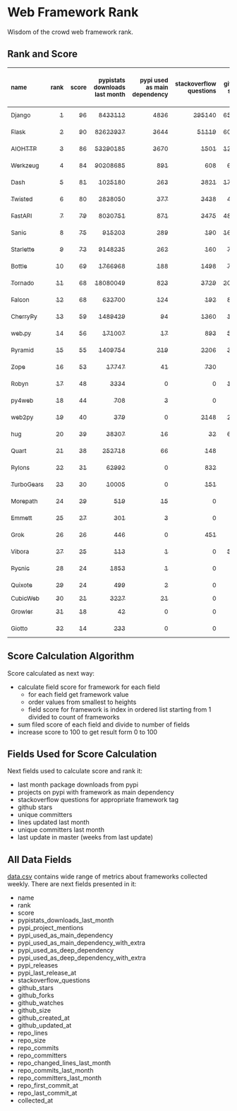 # Web Framework Rank
Wisdom of the crowd web framework rank.

## Rank and Score
<sub>name</sub> | <sub>rank</sub> | <sub>score</sub> | <sub>pypistats downloads last month</sub> | <sub>pypi used as main dependency</sub> | <sub>stackoverflow questions</sub> | <sub>github stars</sub> | <sub>repo unique committers</sub> | <sub>repo changed lines last month</sub> | <sub>repo unique committers last month</sub> | <sub>repo last commit</sub>
:--- | ---: | ---: | ---: | ---: | ---: | ---: | ---: | ---: | ---: | ---:
[<sub>Django</sub>](https://github.com/django/django "first commit: 2005-07-13") | [<sub>1</sub>](# "  +0 last week") | [<sub>96</sub>](# "  -1 last week") | [<sub>8433112</sub>](# "  #6 in pypistats downloads last month +0.79% last week") | [<sub>4836</sub>](# "  #1 in pypi used as main dependency +0.25% last week") | [<sub>295140</sub>](# "  #1 in stackoverflow questions +0.14% last week") | [<sub>65648</sub>](# "  #1 in github stars +0.18% last week") | [<sub>2733</sub>](# "  #1 in repo unique committers +0.18% last week") | [<sub>9699</sub>](# "  #2 in repo changed lines last month -4.34% last week") | [<sub>28</sub>](# "  #1 in repo unique committers last month +21.74% last week") | [<sub>2022-08-12</sub>](# "  #1 in repo last commit 1 week ago")
[<sub>Flask</sub>](https://github.com/pallets/flask "first commit: 2010-04-06; uses: Werkzeug") | [<sub>2</sub>](# "  +0 last week") | [<sub>90</sub>](# "  -2 last week") | [<sub>82623937</sub>](# "  #2 in pypistats downloads last month +5.6% last week") | [<sub>3644</sub>](# "  #3 in pypi used as main dependency +0.39% last week") | [<sub>51119</sub>](# "  #2 in stackoverflow questions +0.18% last week") | [<sub>60197</sub>](# "  #2 in github stars +0.13% last week") | [<sub>802</sub>](# "  #2 in repo unique committers +0.0% last week") | [<sub>4888</sub>](# "▼ #4 in repo changed lines last month -42.95% last week") | [<sub>2</sub>](# "▼ #12 in repo unique committers last month -71.43% last week") | [<sub>2022-08-08</sub>](# "▲ #1 in repo last commit 1 week ago")
[<sub>AIOHTTP</sub>](https://github.com/aio-libs/aiohttp "first commit: 2013-10-01") | [<sub>3</sub>](# "▲ +1 last week") | [<sub>86</sub>](# "▲ +4 last week") | [<sub>53290185</sub>](# "  #3 in pypistats downloads last month -0.64% last week") | [<sub>3670</sub>](# "  #2 in pypi used as main dependency +0.52% last week") | [<sub>1501</sub>](# "  #9 in stackoverflow questions +0.27% last week") | [<sub>12726</sub>](# "  #7 in github stars +0.16% last week") | [<sub>668</sub>](# "  #3 in repo unique committers +0.15% last week") | [<sub>190</sub>](# "▲ #11 in repo changed lines last month +65.22% last week") | [<sub>7</sub>](# "▲ #3 in repo unique committers last month +40.0% last week") | [<sub>2022-08-08</sub>](# "▲ #1 in repo last commit 1 week ago")
[<sub>Werkzeug</sub>](https://github.com/pallets/werkzeug "first commit: 2007-05-04; used by: Flask and Quart") | [<sub>4</sub>](# "▲ +1 last week") | [<sub>84</sub>](# "▲ +3 last week") | [<sub>90208685</sub>](# "  #1 in pypistats downloads last month +4.15% last week") | [<sub>891</sub>](# "  #4 in pypi used as main dependency +0.22% last week") | [<sub>608</sub>](# "  #15 in stackoverflow questions -0.16% last week") | [<sub>6153</sub>](# "  #12 in github stars +0.11% last week") | [<sub>468</sub>](# "  #4 in repo unique committers +0.21% last week") | [<sub>6214</sub>](# "▲ #3 in repo changed lines last month +189.97% last week") | [<sub>7</sub>](# "▲ #3 in repo unique committers last month +0.0% last week") | [<sub>2022-08-08</sub>](# "▲ #1 in repo last commit 1 week ago")
[<sub>Dash</sub>](https://github.com/plotly/dash "first commit: 2015-04-10") | [<sub>5</sub>](# "▲ +1 last week") | [<sub>81</sub>](# "▲ +1 last week") | [<sub>1025180</sub>](# "  #12 in pypistats downloads last month +0.74% last week") | [<sub>263</sub>](# "  #9 in pypi used as main dependency +0.77% last week") | [<sub>3821</sub>](# "  #3 in stackoverflow questions +0.37% last week") | [<sub>17132</sub>](# "  #5 in github stars +0.2% last week") | [<sub>146</sub>](# "  #15 in repo unique committers +0.0% last week") | [<sub>24367</sub>](# "  #1 in repo changed lines last month -57.05% last week") | [<sub>6</sub>](# "▼ #5 in repo unique committers last month -14.29% last week") | [<sub>2022-08-12</sub>](# "▲ #1 in repo last commit 1 week ago")
[<sub>Twisted</sub>](https://github.com/twisted/twisted "first commit: 2001-07-09") | [<sub>6</sub>](# "▲ +1 last week") | [<sub>80</sub>](# "▲ +0 last week") | [<sub>2838050</sub>](# "  #8 in pypistats downloads last month -1.42% last week") | [<sub>377</sub>](# "  #7 in pypi used as main dependency +0.53% last week") | [<sub>3438</sub>](# "▼ #6 in stackoverflow questions +0.09% last week") | [<sub>4698</sub>](# "  #15 in github stars +0.13% last week") | [<sub>286</sub>](# "  #9 in repo unique committers +0.0% last week") | [<sub>4779</sub>](# "▼ #5 in repo changed lines last month -22.49% last week") | [<sub>8</sub>](# "  #2 in repo unique committers last month -11.11% last week") | [<sub>2022-08-09</sub>](# "▲ #1 in repo last commit 1 week ago")
[<sub>FastAPI</sub>](https://github.com/tiangolo/fastapi "first commit: 2018-12-05; uses: Starlette") | [<sub>7</sub>](# "▼ -4 last week") | [<sub>79</sub>](# "▼ -4 last week") | [<sub>8030751</sub>](# "  #7 in pypistats downloads last month +1.9% last week") | [<sub>871</sub>](# "  #5 in pypi used as main dependency +2.23% last week") | [<sub>3475</sub>](# "▲ #5 in stackoverflow questions +1.28% last week") | [<sub>48228</sub>](# "  #3 in github stars +0.41% last week") | [<sub>335</sub>](# "  #8 in repo unique committers +0.0% last week") | [<sub>375</sub>](# "▼ #9 in repo changed lines last month -86.56% last week") | [<sub>3</sub>](# "▼ #9 in repo unique committers last month -66.67% last week") | [<sub>2022-07-20</sub>](# "  #15 in repo last commit 4 weeks ago")
[<sub>Sanic</sub>](https://github.com/sanic-org/sanic "first commit: 2016-05-26") | [<sub>8</sub>](# "▲ +1 last week") | [<sub>75</sub>](# "▲ +2 last week") | [<sub>915203</sub>](# "  #13 in pypistats downloads last month +3.04% last week") | [<sub>289</sub>](# "  #8 in pypi used as main dependency +0.35% last week") | [<sub>190</sub>](# "  #18 in stackoverflow questions +0.53% last week") | [<sub>16354</sub>](# "  #6 in github stars +0.14% last week") | [<sub>354</sub>](# "  #7 in repo unique committers +0.0% last week") | [<sub>448</sub>](# "  #8 in repo changed lines last month +49.83% last week") | [<sub>5</sub>](# "▲ #6 in repo unique committers last month +0.0% last week") | [<sub>2022-08-11</sub>](# "▲ #1 in repo last commit 1 week ago")
[<sub>Starlette</sub>](https://github.com/encode/starlette "first commit: 2018-06-25; used by: FastAPI") | [<sub>9</sub>](# "▼ -1 last week") | [<sub>73</sub>](# "▼ +0 last week") | [<sub>9148235</sub>](# "  #5 in pypistats downloads last month +0.34% last week") | [<sub>262</sub>](# "  #10 in pypi used as main dependency +1.55% last week") | [<sub>160</sub>](# "  #19 in stackoverflow questions +3.23% last week") | [<sub>7264</sub>](# "  #10 in github stars +0.22% last week") | [<sub>218</sub>](# "  #12 in repo unique committers +0.0% last week") | [<sub>461</sub>](# "▲ #7 in repo changed lines last month +277.87% last week") | [<sub>4</sub>](# "▼ #8 in repo unique committers last month -33.33% last week") | [<sub>2022-08-10</sub>](# "  #1 in repo last commit 1 week ago")
[<sub>Bottle</sub>](https://github.com/bottlepy/bottle "first commit: 2009-06-30") | [<sub>10</sub>](# "  +0 last week") | [<sub>69</sub>](# "  -2 last week") | [<sub>1766968</sub>](# "  #9 in pypistats downloads last month +0.21% last week") | [<sub>188</sub>](# "  #12 in pypi used as main dependency +1.08% last week") | [<sub>1498</sub>](# "▼ #10 in stackoverflow questions +0.07% last week") | [<sub>7704</sub>](# "  #9 in github stars +0.18% last week") | [<sub>229</sub>](# "  #11 in repo unique committers +0.0% last week") | [<sub>92</sub>](# "▼ #14 in repo changed lines last month +0.0% last week") | [<sub>3</sub>](# "▲ #9 in repo unique committers last month +0.0% last week") | [<sub>2022-08-03</sub>](# "▼ #12 in repo last commit 2 weeks ago")
[<sub>Tornado</sub>](https://github.com/tornadoweb/tornado "first commit: 2009-09-09") | [<sub>11</sub>](# "  +0 last week") | [<sub>68</sub>](# "  +0 last week") | [<sub>18080049</sub>](# "  #4 in pypistats downloads last month +1.39% last week") | [<sub>823</sub>](# "  #6 in pypi used as main dependency +0.37% last week") | [<sub>3729</sub>](# "  #4 in stackoverflow questions +0.13% last week") | [<sub>20678</sub>](# "  #4 in github stars +0.05% last week") | [<sub>438</sub>](# "  #5 in repo unique committers +0.0% last week") | [<sub>0</sub>](# "  #17 in repo changed lines last month +100% last week") | [<sub>0</sub>](# "  #17 in repo unique committers last month +100% last week") | [<sub>2022-07-04</sub>](# "  #17 in repo last commit 6 weeks ago")
[<sub>Falcon</sub>](https://github.com/falconry/falcon "first commit: 2012-12-06; used by: hug") | [<sub>12</sub>](# "  +0 last week") | [<sub>68</sub>](# "  +5 last week") | [<sub>632700</sub>](# "  #14 in pypistats downloads last month -1.38% last week") | [<sub>124</sub>](# "  #13 in pypi used as main dependency +0.0% last week") | [<sub>192</sub>](# "  #17 in stackoverflow questions +0.0% last week") | [<sub>8849</sub>](# "  #8 in github stars +0.06% last week") | [<sub>197</sub>](# "  #13 in repo unique committers +0.0% last week") | [<sub>274</sub>](# "▲ #10 in repo changed lines last month +416.98% last week") | [<sub>3</sub>](# "▲ #9 in repo unique committers last month +50.0% last week") | [<sub>2022-08-11</sub>](# "▲ #1 in repo last commit 1 week ago")
[<sub>CherryPy</sub>](https://github.com/cherrypy/cherrypy "first commit: 2004-11-20") | [<sub>13</sub>](# "  +0 last week") | [<sub>59</sub>](# "  -2 last week") | [<sub>1489429</sub>](# "  #10 in pypistats downloads last month -3.93% last week") | [<sub>94</sub>](# "  #14 in pypi used as main dependency +0.0% last week") | [<sub>1360</sub>](# "  #11 in stackoverflow questions +0.07% last week") | [<sub>1566</sub>](# "  #18 in github stars +0.19% last week") | [<sub>145</sub>](# "  #16 in repo unique committers +0.0% last week") | [<sub>110</sub>](# "▼ #13 in repo changed lines last month -28.57% last week") | [<sub>1</sub>](# "▼ #16 in repo unique committers last month -50.0% last week") | [<sub>2022-07-17</sub>](# "  #15 in repo last commit 4 weeks ago")
[<sub>web.py</sub>](https://github.com/webpy/webpy "first commit: 1970-01-01") | [<sub>14</sub>](# "  +0 last week") | [<sub>56</sub>](# "  -2 last week") | [<sub>171007</sub>](# "  #16 in pypistats downloads last month +10.2% last week") | [<sub>17</sub>](# "  #18 in pypi used as main dependency +0.0% last week") | [<sub>893</sub>](# "  #12 in stackoverflow questions +0.0% last week") | [<sub>5716</sub>](# "  #14 in github stars +0.0% last week") | [<sub>94</sub>](# "  #18 in repo unique committers +0.0% last week") | [<sub>25</sub>](# "  #16 in repo changed lines last month +0.0% last week") | [<sub>2</sub>](# "  #12 in repo unique committers last month +0.0% last week") | [<sub>2022-07-31</sub>](# "▼ #12 in repo last commit 2 weeks ago")
[<sub>Pyramid</sub>](https://github.com/Pylons/pyramid "first commit: 2008-07-04; used by: CubicWeb") | [<sub>15</sub>](# "▲ +1 last week") | [<sub>55</sub>](# "▲ +0 last week") | [<sub>1409754</sub>](# "  #11 in pypistats downloads last month +1.81% last week") | [<sub>219</sub>](# "  #11 in pypi used as main dependency +0.0% last week") | [<sub>2206</sub>](# "  #7 in stackoverflow questions +0.0% last week") | [<sub>3681</sub>](# "  #16 in github stars +0.05% last week") | [<sub>358</sub>](# "  #6 in repo unique committers +0.0% last week") | [<sub>0</sub>](# "  #17 in repo changed lines last month +100% last week") | [<sub>0</sub>](# "  #17 in repo unique committers last month +100% last week") | [<sub>2022-03-13</sub>](# "  #24 in repo last commit 22 weeks ago")
[<sub>Zope</sub>](https://github.com/zopefoundation/Zope "first commit: 1996-06-17") | [<sub>16</sub>](# "▼ -1 last week") | [<sub>53</sub>](# "▼ -2 last week") | [<sub>17747</sub>](# "  #19 in pypistats downloads last month +2.54% last week") | [<sub>41</sub>](# "  #16 in pypi used as main dependency +0.0% last week") | [<sub>730</sub>](# "  #14 in stackoverflow questions +0.0% last week") | [<sub>294</sub>](# "  #24 in github stars +0.34% last week") | [<sub>172</sub>](# "  #14 in repo unique committers +0.0% last week") | [<sub>63</sub>](# "▼ #15 in repo changed lines last month +0.0% last week") | [<sub>2</sub>](# "  #12 in repo unique committers last month +0.0% last week") | [<sub>2022-08-03</sub>](# "▼ #12 in repo last commit 2 weeks ago")
[<sub>Robyn</sub>](https://github.com/sansyrox/robyn "first commit: 2021-05-22") | [<sub>17</sub>](# "  +0 last week") | [<sub>48</sub>](# "  +0 last week") | [<sub>3334</sub>](# "▲ #21 in pypistats downloads last month +3.8% last week") | [<sub>0</sub>](# "  #26 in pypi used as main dependency +100% last week") | [<sub>0</sub>](# "  #23 in stackoverflow questions +100% last week") | [<sub>1468</sub>](# "  #19 in github stars +0.82% last week") | [<sub>20</sub>](# "  #27 in repo unique committers +0.0% last week") | [<sub>629</sub>](# "▲ #6 in repo changed lines last month +24.55% last week") | [<sub>5</sub>](# "▲ #6 in repo unique committers last month -16.67% last week") | [<sub>2022-08-11</sub>](# "  #1 in repo last commit 1 week ago")
[<sub>py4web</sub>](https://github.com/web2py/py4web "first commit: 2019-03-25") | [<sub>18</sub>](# "  +0 last week") | [<sub>44</sub>](# "  +2 last week") | [<sub>708</sub>](# "  #24 in pypistats downloads last month +1.29% last week") | [<sub>3</sub>](# "  #21 in pypi used as main dependency +0.0% last week") | [<sub>0</sub>](# "  #23 in stackoverflow questions +100% last week") | [<sub>183</sub>](# "  #26 in github stars +0.0% last week") | [<sub>62</sub>](# "  #20 in repo unique committers +0.0% last week") | [<sub>150</sub>](# "▼ #12 in repo changed lines last month +6.38% last week") | [<sub>2</sub>](# "  #12 in repo unique committers last month +0.0% last week") | [<sub>2022-08-07</sub>](# "▲ #1 in repo last commit 1 week ago")
[<sub>web2py</sub>](https://github.com/web2py/web2py "first commit: 2011-11-23") | [<sub>19</sub>](# "  +0 last week") | [<sub>40</sub>](# "  +0 last week") | [<sub>379</sub>](# "  #28 in pypistats downloads last month -6.42% last week") | [<sub>0</sub>](# "  #26 in pypi used as main dependency +100% last week") | [<sub>2148</sub>](# "  #8 in stackoverflow questions +0.09% last week") | [<sub>2003</sub>](# "  #17 in github stars +0.0% last week") | [<sub>271</sub>](# "  #10 in repo unique committers +0.0% last week") | [<sub>0</sub>](# "  #17 in repo changed lines last month +100% last week") | [<sub>0</sub>](# "  #17 in repo unique committers last month +100% last week") | [<sub>2022-06-04</sub>](# "  #20 in repo last commit 11 weeks ago")
[<sub>hug</sub>](https://github.com/hugapi/hug "first commit: 2015-07-17; uses: Falcon") | [<sub>20</sub>](# "  +0 last week") | [<sub>39</sub>](# "  +0 last week") | [<sub>38307</sub>](# "  #18 in pypistats downloads last month -3.11% last week") | [<sub>16</sub>](# "  #19 in pypi used as main dependency +0.0% last week") | [<sub>32</sub>](# "  #22 in stackoverflow questions +0.0% last week") | [<sub>6636</sub>](# "  #11 in github stars +0.02% last week") | [<sub>123</sub>](# "  #17 in repo unique committers +0.0% last week") | [<sub>0</sub>](# "  #17 in repo changed lines last month +100% last week") | [<sub>0</sub>](# "  #17 in repo unique committers last month +100% last week") | [<sub>2020-08-10</sub>](# "  #27 in repo last commit 105 weeks ago")
[<sub>Quart</sub>](https://gitlab.com/pgjones/quart "first commit: 2017-05-14; uses: Werkzeug") | [<sub>21</sub>](# "  +0 last week") | [<sub>38</sub>](# "  +0 last week") | [<sub>252718</sub>](# "  #15 in pypistats downloads last month +1.97% last week") | [<sub>66</sub>](# "  #15 in pypi used as main dependency +3.12% last week") | [<sub>148</sub>](# "  #21 in stackoverflow questions +2.78% last week") | [<sub>1</sub>](# "  #31 in github stars +0.0% last week") | [<sub>69</sub>](# "  #19 in repo unique committers +0.0% last week") | [<sub>0</sub>](# "  #17 in repo changed lines last month +100% last week") | [<sub>0</sub>](# "  #17 in repo unique committers last month +100% last week") | [<sub>2022-07-04</sub>](# "  #17 in repo last commit 6 weeks ago")
[<sub>Pylons</sub>](https://github.com/Pylons/pylons "first commit: 2006-02-18") | [<sub>22</sub>](# "  +0 last week") | [<sub>31</sub>](# "  +0 last week") | [<sub>62992</sub>](# "  #17 in pypistats downloads last month -4.67% last week") | [<sub>0</sub>](# "  #26 in pypi used as main dependency +100% last week") | [<sub>832</sub>](# "  #13 in stackoverflow questions +0.0% last week") | [<sub>219</sub>](# "  #25 in github stars +0.0% last week") | [<sub>36</sub>](# "  #22 in repo unique committers +0.0% last week") | [<sub>0</sub>](# "  #17 in repo changed lines last month +100% last week") | [<sub>0</sub>](# "  #17 in repo unique committers last month +100% last week") | [<sub>2018-01-12</sub>](# "  #30 in repo last commit 240 weeks ago")
[<sub>TurboGears</sub>](https://github.com/TurboGears/tg2 "first commit: 2007-06-27") | [<sub>23</sub>](# "  +0 last week") | [<sub>30</sub>](# "  +0 last week") | [<sub>10005</sub>](# "  #20 in pypistats downloads last month +10.11% last week") | [<sub>0</sub>](# "  #26 in pypi used as main dependency +100% last week") | [<sub>151</sub>](# "  #20 in stackoverflow questions +0.0% last week") | [<sub>776</sub>](# "  #20 in github stars +0.0% last week") | [<sub>35</sub>](# "  #23 in repo unique committers +0.0% last week") | [<sub>0</sub>](# "  #17 in repo changed lines last month +100% last week") | [<sub>0</sub>](# "  #17 in repo unique committers last month +100% last week") | [<sub>2021-05-26</sub>](# "  #25 in repo last commit 64 weeks ago")
[<sub>Morepath</sub>](https://github.com/morepath/morepath "first commit: 2013-07-17") | [<sub>24</sub>](# "  +0 last week") | [<sub>29</sub>](# "  +1 last week") | [<sub>519</sub>](# "▲ #25 in pypistats downloads last month +4.43% last week") | [<sub>15</sub>](# "  #20 in pypi used as main dependency +0.0% last week") | [<sub>0</sub>](# "  #23 in stackoverflow questions +100% last week") | [<sub>395</sub>](# "  #23 in github stars +0.0% last week") | [<sub>28</sub>](# "  #24 in repo unique committers +0.0% last week") | [<sub>0</sub>](# "  #17 in repo changed lines last month +100% last week") | [<sub>0</sub>](# "  #17 in repo unique committers last month +100% last week") | [<sub>2022-05-29</sub>](# "  #21 in repo last commit 11 weeks ago")
[<sub>Emmett</sub>](https://github.com/emmett-framework/emmett "first commit: 2014-10-22") | [<sub>25</sub>](# "  +0 last week") | [<sub>27</sub>](# "  +0 last week") | [<sub>301</sub>](# "  #29 in pypistats downloads last month -4.75% last week") | [<sub>3</sub>](# "  #21 in pypi used as main dependency +0.0% last week") | [<sub>0</sub>](# "  #23 in stackoverflow questions +100% last week") | [<sub>773</sub>](# "  #21 in github stars +0.13% last week") | [<sub>22</sub>](# "  #26 in repo unique committers +0.0% last week") | [<sub>0</sub>](# "  #17 in repo changed lines last month +100% last week") | [<sub>0</sub>](# "  #17 in repo unique committers last month +100% last week") | [<sub>2022-05-20</sub>](# "  #22 in repo last commit 13 weeks ago")
[<sub>Grok</sub>](https://github.com/zopefoundation/grok "first commit: 2006-10-14") | [<sub>26</sub>](# "  +0 last week") | [<sub>26</sub>](# "  +0 last week") | [<sub>446</sub>](# "▼ #27 in pypistats downloads last month -15.37% last week") | [<sub>0</sub>](# "  #26 in pypi used as main dependency +100% last week") | [<sub>451</sub>](# "  #16 in stackoverflow questions +0.22% last week") | [<sub>20</sub>](# "  #30 in github stars +0.0% last week") | [<sub>40</sub>](# "  #21 in repo unique committers +0.0% last week") | [<sub>0</sub>](# "  #17 in repo changed lines last month +100% last week") | [<sub>0</sub>](# "  #17 in repo unique committers last month +100% last week") | [<sub>2020-09-02</sub>](# "  #26 in repo last commit 102 weeks ago")
[<sub>Vibora</sub>](https://github.com/vibora-io/vibora "first commit: 2018-06-13") | [<sub>27</sub>](# "  +0 last week") | [<sub>25</sub>](# "  +0 last week") | [<sub>113</sub>](# "  #31 in pypistats downloads last month +21.51% last week") | [<sub>1</sub>](# "  #24 in pypi used as main dependency +0.0% last week") | [<sub>0</sub>](# "  #23 in stackoverflow questions +100% last week") | [<sub>5719</sub>](# "  #13 in github stars -0.05% last week") | [<sub>27</sub>](# "  #25 in repo unique committers +0.0% last week") | [<sub>0</sub>](# "  #17 in repo changed lines last month +100% last week") | [<sub>0</sub>](# "  #17 in repo unique committers last month +100% last week") | [<sub>2019-02-11</sub>](# "  #29 in repo last commit 183 weeks ago")
[<sub>Pycnic</sub>](https://github.com/nullism/pycnic "first commit: 2015-11-04") | [<sub>28</sub>](# "▲ +1 last week") | [<sub>24</sub>](# "▲ +0 last week") | [<sub>1853</sub>](# "  #23 in pypistats downloads last month -11.68% last week") | [<sub>1</sub>](# "  #24 in pypi used as main dependency +0.0% last week") | [<sub>0</sub>](# "  #23 in stackoverflow questions +100% last week") | [<sub>155</sub>](# "  #27 in github stars +0.0% last week") | [<sub>11</sub>](# "  #28 in repo unique committers +0.0% last week") | [<sub>0</sub>](# "  #17 in repo changed lines last month +100% last week") | [<sub>0</sub>](# "  #17 in repo unique committers last month +100% last week") | [<sub>2022-04-05</sub>](# "  #23 in repo last commit 19 weeks ago")
[<sub>Quixote</sub>](https://github.com/nascheme/quixote "first commit: 2006-03-16") | [<sub>29</sub>](# "▼ -1 last week") | [<sub>24</sub>](# "▼ -1 last week") | [<sub>499</sub>](# "▼ #26 in pypistats downloads last month -6.73% last week") | [<sub>2</sub>](# "  #23 in pypi used as main dependency +0.0% last week") | [<sub>0</sub>](# "  #23 in stackoverflow questions +100% last week") | [<sub>81</sub>](# "  #28 in github stars +0.0% last week") | [<sub>6</sub>](# "  #29 in repo unique committers +0.0% last week") | [<sub>0</sub>](# "  #17 in repo changed lines last month +100% last week") | [<sub>0</sub>](# "  #17 in repo unique committers last month +100% last week") | [<sub>2022-06-23</sub>](# "  #19 in repo last commit 8 weeks ago")
[<sub>CubicWeb</sub>](https://forge.extranet.logilab.fr/cubicweb/cubicweb "uses: Pyramid") | [<sub>30</sub>](# "  +0 last week") | [<sub>21</sub>](# "  +0 last week") | [<sub>3227</sub>](# "▼ #22 in pypistats downloads last month -12.05% last week") | [<sub>21</sub>](# "  #17 in pypi used as main dependency +0.0% last week") | [<sub>0</sub>](# "  #23 in stackoverflow questions +100% last week") | [<sub>0</sub>](# "  #32 in github stars +100% last week") | [<sub>0</sub>](# "  #32 in repo unique committers +100% last week") | [<sub>0</sub>](# "  #17 in repo changed lines last month +100% last week") | [<sub>0</sub>](# "  #17 in repo unique committers last month +100% last week") | [<sub></sub>](# "  #31 in repo last commit")
[<sub>Growler</sub>](https://github.com/pyGrowler/Growler "first commit: 2014-08-17") | [<sub>31</sub>](# "  +0 last week") | [<sub>18</sub>](# "  +0 last week") | [<sub>42</sub>](# "  #32 in pypistats downloads last month -8.7% last week") | [<sub>0</sub>](# "  #26 in pypi used as main dependency +100% last week") | [<sub>0</sub>](# "  #23 in stackoverflow questions +100% last week") | [<sub>686</sub>](# "  #22 in github stars +0.0% last week") | [<sub>6</sub>](# "  #29 in repo unique committers +0.0% last week") | [<sub>0</sub>](# "  #17 in repo changed lines last month +100% last week") | [<sub>0</sub>](# "  #17 in repo unique committers last month +100% last week") | [<sub>2020-03-08</sub>](# "  #28 in repo last commit 127 weeks ago")
[<sub>Giotto</sub>](https://github.com/priestc/giotto "first commit: 2012-02-26") | [<sub>32</sub>](# "  +0 last week") | [<sub>14</sub>](# "  +0 last week") | [<sub>233</sub>](# "  #30 in pypistats downloads last month +7.37% last week") | [<sub>0</sub>](# "  #26 in pypi used as main dependency +100% last week") | [<sub>0</sub>](# "  #23 in stackoverflow questions +100% last week") | [<sub>57</sub>](# "  #29 in github stars +0.0% last week") | [<sub>3</sub>](# "  #31 in repo unique committers +0.0% last week") | [<sub>0</sub>](# "  #17 in repo changed lines last month +100% last week") | [<sub>0</sub>](# "  #17 in repo unique committers last month +100% last week") | [<sub>2013-10-07</sub>](# "  #31 in repo last commit 462 weeks ago")

## Score Calculation Algorithm
Score calculated as next way:
- calculate field score for framework for each field
  - for each field get framework value
  - order values from smallest to heights
  - field score for framework is index in ordered list starting from 1 divided to count of frameworks
- sum filed score of each field and divide to number of fields
- increase score to 100 to get result form 0 to 100

## Fields Used for Score Calculation
Next fields used to calculate score and rank it:
- last month package downloads from pypi
- projects on pypi with framework as main dependency
- stackoverflow questions for appropriate framework tag
- github stars
- unique committers
- lines updated last month
- unique committers last month
- last update in master (weeks from last update)

## All Data Fields
[data.csv](data.csv) contains wide range of metrics about frameworks collected weekly.
There are next fields presented in it: 

- name
- rank
- score
- pypistats_downloads_last_month
- pypi_project_mentions
- pypi_used_as_main_dependency
- pypi_used_as_main_dependency_with_extra
- pypi_used_as_deep_dependency
- pypi_used_as_deep_dependency_with_extra
- pypi_releases
- pypi_last_release_at
- stackoverflow_questions
- github_stars
- github_forks
- github_watches
- github_size
- github_created_at
- github_updated_at
- repo_lines
- repo_size
- repo_commits
- repo_committers
- repo_changed_lines_last_month
- repo_commits_last_month
- repo_committers_last_month
- repo_first_commit_at
- repo_last_commit_at
- collected_at
